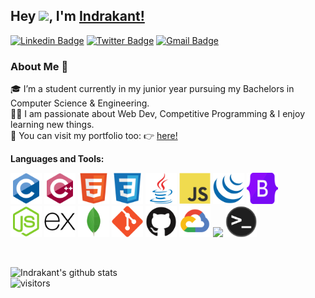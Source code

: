 ## Hey <img src="https://github.com/TheDudeThatCode/TheDudeThatCode/blob/master/Assets/Hi.gif" width="29px">, I'm [Indrakant!](https://its-ikd.tech/) 

[![Linkedin Badge](https://img.shields.io/badge/-Indrakant_Dana-blue?style=social&logo=Linkedin&logoColor=blue&link=https://www.linkedin.com/in/indrakant-dana/)](https://www.linkedin.com/in/indrakant-dana/)
[![Twitter Badge](http://img.shields.io/badge/-@itsikD-1ca0f1?style=social&logo=twitter&logoColor=blue&link=https://twitter.com/its_ikD)](https://twitter.com/its_ikD) 
[![Gmail Badge](https://img.shields.io/badge/-GMail-c14438?style=social&logo=Gmail&logoColor=red&link=mailto:shivaylamba@gmail.com)](mailto:ik.dana24@gmail.com)
<br />


### About Me 🚀
🎓 I’m a student currently in my junior year pursuing my Bachelors in Computer Science & Engineering. </br>
👨‍💻  I am passionate about Web Dev, Competitive Programming & I enjoy learning new things. </br>
🎇 You can visit my portfolio too: 👉 [here!](https://its-ikd.tech/) 

**Languages and Tools:**  

<code><img width="50" margin-right="5px" src="https://raw.githubusercontent.com/devicons/devicon/master/icons/c/c-original.svg"></code>
<code><img width="50" margin-right="5px" src="https://raw.githubusercontent.com/devicons/devicon/master/icons/cplusplus/cplusplus-original.svg"></code>
<code><img width="50" margin-right="5px" src="https://raw.githubusercontent.com/devicons/devicon/master/icons/html5/html5-original.svg"></code>
<code><img width="50" margin-right="5px" src="https://raw.githubusercontent.com/devicons/devicon/master/icons/css3/css3-original.svg"></code>
<code><img width="50" margin-right="5px" src="https://raw.githubusercontent.com/devicons/devicon/master/icons/java/java-original.svg"></code>
<code><img width="50" margin-right="5px" src="https://raw.githubusercontent.com/devicons/devicon/master/icons/javascript/javascript-original.svg"></code>
<code><img width="50" src="https://raw.githubusercontent.com/devicons/devicon/master/icons/jquery/jquery-original.svg"></code>
<code><img width="50" src="https://raw.githubusercontent.com/devicons/devicon/master/icons/bootstrap/bootstrap-original.svg"></code><br/>
<code><img width="50" src="https://raw.githubusercontent.com/devicons/devicon/master/icons/nodejs/nodejs-original.svg"></code>
<code><img width="50" src="https://raw.githubusercontent.com/devicons/devicon/master/icons/express/express-original.svg"></code>
<code><img width="50" src="https://raw.githubusercontent.com/devicons/devicon/master/icons/mongodb/mongodb-original.svg"></code>
<code><img width="50" src="https://raw.githubusercontent.com/devicons/devicon/master/icons/git/git-original.svg"></code>
<code><img width="50" src="https://raw.githubusercontent.com/devicons/devicon/master/icons/github/github-original.svg"></code>
<code><img width="50" src="https://raw.githubusercontent.com/devicons/devicon/master/icons/googlecloud/googlecloud-original.svg"></code>
<code><img width="50" src="https://logos-world.net/wp-content/uploads/2020/11/Adobe-Photoshop-Logo.png"></code>
<code><img width="50" src="https://raw.githubusercontent.com/github/explore/80688e429a7d4ef2fca1e82350fe8e3517d3494d/topics/terminal/terminal.png"></code>

<br/>

![Indrakant's github stats](https://github-readme-stats.vercel.app/api?username=Indrakant-Dana&show_icons=true&hide_border=true)
<br />
![visitors](https://visitor-badge.laobi.icu/badge?page_id=Indrakant-Dana.Indrakant-Dana)
